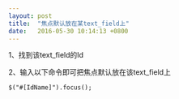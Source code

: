 ```yaml
---
layout: post
title:  "焦点默认放在某text_field上"
date:   2016-05-30 10:14:13 +0800
---
```

1、找到该text_field的Id

2、输入以下命令即可把焦点默认放在该text_field上

```
$("#[IdName]").focus();
```